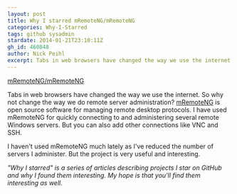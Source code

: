 ```yaml
---
layout: post
title: Why I starred mRemoteNG/mRemoteNG
categories: Why-I-Starred
tags: github sysadmin
stardate: 2014-01-21T23:10:11Z
gh_id: 460848
author: Nick Peihl
excerpt: Tabs in web browsers have changed the way we use the internet. So why not change the way we do remote server administration?
---
```


[mRemoteNG/mRemoteNG](https://github.com/mRemoteNG/mRemoteNG)

Tabs in web browsers have changed the way we use the internet. So why not change the way we do remote server administration? [mRemoteNG](http://www.mremoteng.org/) is open source software for managing remote desktop protocols. I have used mRemoteNG for quickly connecting to and administering several remote Windows servers. But you can also add other connections like VNC and SSH.

I haven't used mRemoteNG much lately as I've reduced the number of servers I administer. But the project is very useful and interesting.

*"Why I starred" is a series of articles describing projects I star on GitHub and why I found them interesting. My hope is that you'll find them interesting as well.*
